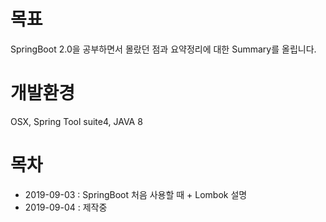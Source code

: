 # 목표

SpringBoot 2.0을 공부하면서 몰랐던 점과 요약정리에 대한 Summary를 올립니다.

# 개발환경

OSX, Spring Tool suite4, JAVA 8 

# 목차 

- 2019-09-03 : SpringBoot 처음 사용할 때 + Lombok 설명
- 2019-09-04 : 제작중

